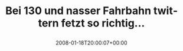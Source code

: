 ---
retweeted: false
source: <a href="http://www.cloudhopper.com/" rel="nofollow">Twitter SMS</a>
entities:
  hashtags: []
  symbols: []
  user_mentions: []
  urls: []
display_text_range:
- '0'
- '57'
favorite_count: '0'
id_str: '614824642'
truncated: false
retweet_count: '0'
id: '614824642'
created_at: Fri Jan 18 20:00:07 +0000 2008
favorited: false
full_text: Bei 130 und nasser Fahrbahn twittern  fetzt so richtig...
lang: de
tags:
- pesos/twitter
date: '2008-01-18T20:00:07+00:00'
src: https://twitter.com/bascht/status/614824642
original_url: https://twitter.com/bascht/status/614824642
type: twitter_tweet
text: Bei 130 und nasser Fahrbahn twittern  fetzt so richtig...
title: 'Bei 130 und nasser Fahrbahn twittern  fetzt so richtig...

  '

---